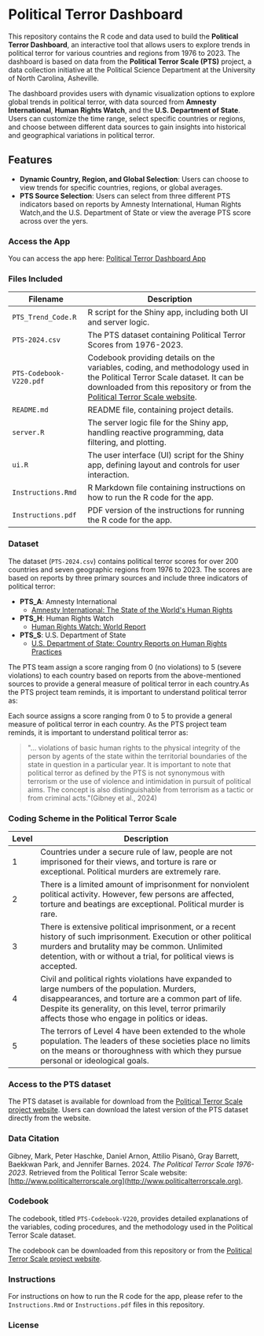 
# Political Terror Dashboard

This repository contains the R code and data used to build the **Political Terror Dashboard**, an interactive tool that allows users to explore trends in political terror for various countries and regions from 1976 to 2023. The dashboard is based on data from the **Political Terror Scale (PTS)** project, a data collection initiative at the Political Science Department at the University of North Carolina, Asheville.

The dashboard provides users with dynamic visualization options to explore global trends in political terror, with data sourced from **Amnesty International**, **Human Rights Watch**, and the **U.S. Department of State**. Users can customize the time range, select specific countries or regions, and choose between different data sources to gain insights into historical and geographical variations in political terror.


## Features

- **Dynamic Country, Region, and Global Selection**: Users can choose to view trends for specific countries, regions, or global averages.
- **PTS Source Selection**: Users can select from three different PTS indicators based on reports by Amnesty International, Human Rights Watch,and the U.S. Department of State or view the average PTS score across over the yers.

### Access the App

You can access the app here: [Political Terror Dashboard App](https://mohsnmonji.shinyapps.io/Political_Terror/)

### Files Included

| Filename         | Description                                 |
|------------------|---------------------------------------------|
| `PTS_Trend_Code.R`| R script for the Shiny app, including both UI and server logic. |
| `PTS-2024.csv`   | The PTS dataset containing Political Terror Scores from 1976-2023. |
| `PTS-Codebook-V220.pdf` | Codebook providing details on the variables, coding, and methodology used in the Political Terror Scale dataset. It can be downloaded from this repository or from the [Political Terror Scale website](http://www.politicalterrorscale.org/). |
| `README.md`      | README file, containing project details. |
| `server.R`       | The server logic file for the Shiny app, handling reactive programming, data filtering, and plotting. |
| `ui.R`           | The user interface (UI) script for the Shiny app, defining layout and controls for user interaction. |
| `Instructions.Rmd` | R Markdown file containing instructions on how to  run the R code for the app. |
| `Instructions.pdf` | PDF version of the instructions for running the R code for the app. |

### Dataset

The dataset (`PTS-2024.csv`) contains political terror scores for over 200 countries and seven geographic regions from 1976 to 2023. The scores are based on reports by three primary sources and include three indicators of political terror:

- **PTS_A**: Amnesty International
    - [Amnesty International: The State of the World's Human Rights](https://amnesty.ca/reports/2024-annual-global-report/?gad_source=1&gclid=Cj0KCQjw3bm3BhDJARIsAKnHoVX7eatPE_Ipefq3HJ_Lg6RDd6AQm16fAs-oRFjs78dZlGzSltESmscaAuDaEALw_wcB)
- **PTS_H**: Human Rights Watch
    - [Human Rights Watch: World Report](https://www.hrw.org/world-report/2024)
- **PTS_S**: U.S. Department of State
    - [U.S. Department of State: Country Reports on Human Rights Practices](https://preview.state.gov/reports/2023-country-reports-on-human-rights-practices/)

The PTS team  assign a score ranging from 0 (no violations) to 5 (severe violations) to each country based on reports from the above-mentioned sources to provide a general measure of political terror in each country.As the PTS project team reminds, it is important to understand political terror as:

Each source assigns a score ranging from 0 to 5 to provide a general measure of political terror in each country. As the PTS project team reminds, it is important to understand political terror as:

> "... violations of basic human rights
to the physical integrity of the person by agents of the state within the territorial boundaries of the state
in question in a particular year. It is important to note that political terror as defined by the PTS is
not synonymous with terrorism or the use of violence and intimidation in pursuit of political aims. The
concept is also distinguishable from terrorism as a tactic or from criminal acts."(Gibney et al., 2024)

### Coding Scheme in the Political Terror Scale 

| Level | Description                                                                                                                                                                                |
|-------|--------------------------------------------------------------------------------------------------------------------------------------------------------------------------------------------|
| 1     | Countries under a secure rule of law, people are not imprisoned for their views, and torture is rare or exceptional. Political murders are extremely rare.                                   |
| 2     | There is a limited amount of imprisonment for nonviolent political activity. However, few persons are affected, torture and beatings are exceptional. Political murder is rare.              |
| 3     | There is extensive political imprisonment, or a recent history of such imprisonment. Execution or other political murders and brutality may be common. Unlimited detention, with or without a trial, for political views is accepted. |
| 4     | Civil and political rights violations have expanded to large numbers of the population. Murders, disappearances, and torture are a common part of life. Despite its generality, on this level, terror primarily affects those who engage in politics or ideas. |
| 5     | The terrors of Level 4 have been extended to the whole population. The leaders of these societies place no limits on the means or thoroughness with which they pursue personal or ideological goals. |

### Access to the PTS dataset 

The PTS dataset is available for download from the [Political Terror Scale project website](http://www.politicalterrorscale.org/). Users can download the latest version of the PTS dataset directly from the website.

### Data Citation

Gibney, Mark, Peter Haschke, Daniel Arnon, Attilio Pisanò, Gray Barrett, Baekkwan Park, and Jennifer Barnes. 2024. *The Political Terror Scale 1976-2023*. Retrieved from the Political Terror Scale website: [http://www.politicalterrorscale.org](http://www.politicalterrorscale.org).

### Codebook

The codebook, titled `PTS-Codebook-V220`, provides detailed explanations of the variables, coding procedures, and the methodology used in the Political Terror Scale dataset. 

The codebook can be downloaded from this repository or from the [Political Terror Scale project website](http://www.politicalterrorscale.org/).


### Instructions

For instructions on how to run the R code for the app, please refer to the `Instructions.Rmd` or `Instructions.pdf` files in this repository.

### License


